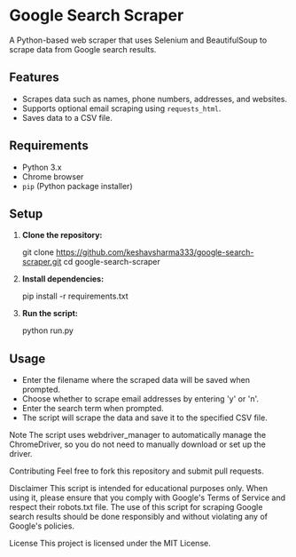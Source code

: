 # Google Search Scraper

A Python-based web scraper that uses Selenium and BeautifulSoup to scrape data from Google search results.

## Features

- Scrapes data such as names, phone numbers, addresses, and websites.
- Supports optional email scraping using `requests_html`.
- Saves data to a CSV file.

## Requirements

- Python 3.x
- Chrome browser
- `pip` (Python package installer)

## Setup

1. **Clone the repository:**

   git clone https://github.com/keshavsharma333/google-search-scraper.git
   cd google-search-scraper

2. **Install dependencies:**

   pip install -r requirements.txt

3. **Run the script:**

   python run.py

## Usage

- Enter the filename where the scraped data will be saved when prompted.
- Choose whether to scrape email addresses by entering 'y' or 'n'.
- Enter the search term when prompted.
- The script will scrape the data and save it to the specified CSV file.

Note
The script uses webdriver_manager to automatically manage the ChromeDriver, so you do not need to manually download or set up the driver.

Contributing
Feel free to fork this repository and submit pull requests.

Disclaimer
This script is intended for educational purposes only. When using it, please ensure that you comply with Google's Terms of Service and respect their robots.txt file. The use of this script for scraping Google search results should be done responsibly and without violating any of Google's policies.

License
This project is licensed under the MIT License.
